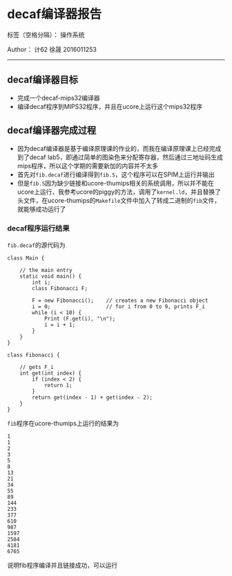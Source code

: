 # decaf编译器报告

标签（空格分隔）： 操作系统

Author： 计62 徐晟 2016011253

---

## decaf编译器目标

- 完成一个decaf-mips32编译器
- 编译decaf程序到MIPS32程序，并且在ucore上运行这个mips32程序

## decaf编译器完成过程

- 因为decaf编译器是基于编译原理课的作业的，而我在编译原理课上已经完成到了decaf lab5，即通过简单的图染色来分配寄存器，然后通过三地址码生成mips程序，所以这个学期的需要新加的内容并不太多
- 首先对`fib.decaf`进行编译得到`fib.S`，这个程序可以在SPIM上运行并输出
- 但是`fib.S`因为缺少链接和ucore-thumips相关的系统调用，所以并不能在ucore上运行，我参考ucore的piggy的方法，调用了`kernel.ld`，并且替换了头文件，在ucore-thumips的`Makefile`文件中加入了转成二进制的`fib`文件，就能够成功运行了

### decaf程序运行结果
`fib.decaf`的源代码为
```decaf
class Main {

    // the main entry
    static void main() {
        int i;
        class Fibonacci F;

        F = new Fibonacci();    // creates a new Fibonacci object
        i = 0;                  // for i from 0 to 9, prints F_i
        while (i < 10) {
            Print (F.get(i), "\n");
            i = i + 1;
        }
    }
}

class Fibonacci {

    // gets F_i
    int get(int index) {
        if (index < 2) {
            return 1;
        }
        return get(index - 1) + get(index - 2);
    }
}
```

`fib`程序在ucore-thumips上运行的结果为
```
1
1
2
3
5
8
13
21
34
55
89
144
233
377
610
987
1597
2584
4181
6765
```
说明fib程序编译并且链接成功，可以运行